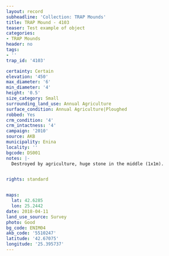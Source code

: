 ```yaml
---
layout: record
subheadline: 'Collection: TRAP Mounds'
title: TRAP Mound - 4103
teaser: Test example of object
categories:
- TRAP Mounds
header: no
tags:
- ''
trap_id: '4103'

certainty: Certain
elevation: '450'
max_diameter: '6'
min_diameter: '4'
height: '0.5'
size_category: Small
surrounding_land_use: Annual Agriculture
surface_condition: Annual Agriculture|Ploughed
robbed: Yes
crm_condition: '4'
crm_intactness: '4'
campaign: '2010'
source: AKB
municipality: Enina
locality: ''
bgcode: DS001
notes: |-
  Destroyed by agriculture, huge stone in the middle (1x1m).


rights: standard


maps:
  lat: 42.6285
  lon: 25.2442
date: 2018-04-11
land_use_source: Survey
photo: Good
bg_code: ENIM04
akb_code: '5510247'
latitude: '42.67075'
longitude: '25.395737'
---
```

